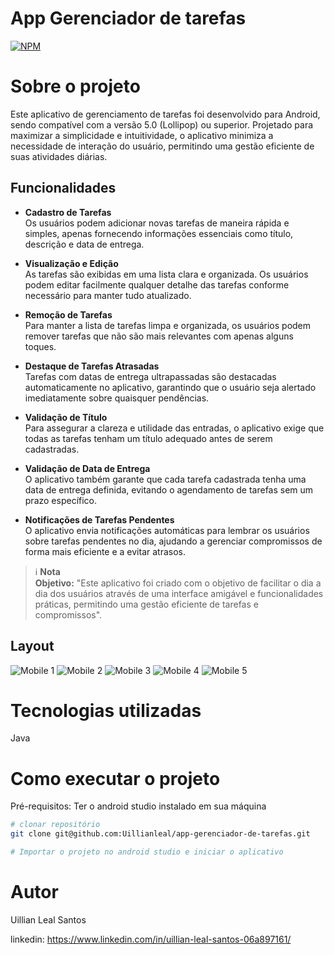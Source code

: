 # App Gerenciador de tarefas
[![NPM](https://img.shields.io/npm/l/react)](https://github.com/neliocursos/exemplo-readme/blob/main/LICENSE) 

# Sobre o projeto
Este aplicativo de gerenciamento de tarefas foi desenvolvido para Android, sendo compatível com a versão 5.0 (Lollipop) ou superior. 
Projetado para maximizar a simplicidade e intuitividade, o aplicativo minimiza a necessidade de interação do usuário, permitindo uma gestão eficiente de suas atividades diárias.

## Funcionalidades

- **Cadastro de Tarefas**  
  Os usuários podem adicionar novas tarefas de maneira rápida e simples, apenas fornecendo informações essenciais como título, descrição e data de entrega.

- **Visualização e Edição**  
  As tarefas são exibidas em uma lista clara e organizada. Os usuários podem editar facilmente qualquer detalhe das tarefas conforme necessário para manter tudo atualizado.

- **Remoção de Tarefas**  
  Para manter a lista de tarefas limpa e organizada, os usuários podem remover tarefas que não são mais relevantes com apenas alguns toques.

- **Destaque de Tarefas Atrasadas**  
  Tarefas com datas de entrega ultrapassadas são destacadas automaticamente no aplicativo, garantindo que o usuário seja alertado imediatamente sobre quaisquer pendências.

- **Validação de Título**  
  Para assegurar a clareza e utilidade das entradas, o aplicativo exige que todas as tarefas tenham um título adequado antes de serem cadastradas.

- **Validação de Data de Entrega**  
  O aplicativo também garante que cada tarefa cadastrada tenha uma data de entrega definida, evitando o agendamento de tarefas sem um prazo específico.

- **Notificações de Tarefas Pendentes**  
  O aplicativo envia notificações automáticas para lembrar os usuários sobre tarefas pendentes no dia, ajudando a gerenciar compromissos de forma mais eficiente e a evitar atrasos.

> :information_source: **Nota**  
> **Objetivo:** "Este aplicativo foi criado com o objetivo de facilitar o dia a dia dos usuários através de uma interface amigável e funcionalidades práticas, permitindo uma gestão eficiente de tarefas e compromissos".

 ## Layout
![Mobile 1](https://github.com/Uillianleal/imagens/blob/main/asstest-gerenciador-de-tarefas/mobile1.png?raw=true) 
![Mobile 2](https://github.com/Uillianleal/imagens/blob/main/asstest-gerenciador-de-tarefas/mobile2.png?raw=true) 
![Mobile 3](https://github.com/Uillianleal/imagens/blob/main/asstest-gerenciador-de-tarefas/mobile3.png?raw=true) 
![Mobile 4](https://github.com/Uillianleal/imagens/blob/main/asstest-gerenciador-de-tarefas/mobile4.png?raw=true) 
![Mobile 5](https://github.com/Uillianleal/imagens/blob/main/asstest-gerenciador-de-tarefas/mobile5.png?raw=true) 

# Tecnologias utilizadas
Java

# Como executar o projeto
Pré-requisitos: Ter o android studio instalado em sua máquina

```bash
# clonar repositório
git clone git@github.com:Uillianleal/app-gerenciador-de-tarefas.git

# Importar o projeto no android studio e iniciar o aplicativo
```

# Autor
Uillian Leal Santos

linkedin: https://www.linkedin.com/in/uillian-leal-santos-06a897161/



 
